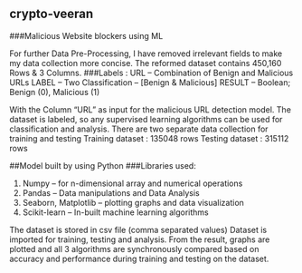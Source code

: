 ## crypto-veeran
###Malicious Website blockers using ML

For further Data Pre-Processing, I have removed irrelevant fields to make my data collection more concise.
The reformed dataset contains 450,160 Rows & 3 Columns.
###Labels :
URL – Combination of Benign and Malicious URLs
LABEL – Two Classification – [Benign & Malicious]
RESULT – Boolean; Benign (0), Malicious (1)

With the Column “URL” as input for the malicious URL detection model.
The dataset is labeled, so any supervised learning algorithms can be used for classification and analysis.
There are two separate data collection for training and testing
Training dataset : 135048 rows 
Testing dataset : 315112 rows

##Model built by using Python
###Libraries used:
1. Numpy – for n-dimensional array and numerical operations
2. Pandas – Data manipulations and Data Analysis
3. Seaborn, Matplotlib – plotting graphs and data visualization
4. Scikit-learn – In-built machine learning algorithms

The dataset is stored in csv file (comma separated values)
Dataset is imported for training, testing and analysis. From the result, graphs are plotted and all 3 algorithms are synchronously compared based on accuracy and performance during training and testing on the dataset.

